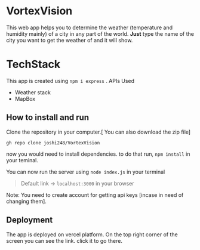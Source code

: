 # VortexVision
This web app helps you to determine the weather (temperature and humidity mainly) of a city in any part of the world.
**Just** type the name of the city you want to get the weather of and it will show.

# TechStack

This app is created using `npm i express` . 
APIs Used
 - Weather stack
 - MapBox

## How to install and run

Clone the repository in your computer.[ You can also download the zip file]

    gh repo clone joshi248/VortexVision
 now you would need to install dependencies. to do that run, `npm install` in your teminal.


You can now run the server using `node index.js` in your terminal
> Default link -> `localhost:3000` in your browser

Note: You need to create account for getting api keys [incase in need of changing them].

## Deployment
The app is deployed on vercel platform.
On the top right corner of the screen you can see the link. click it to go there.
